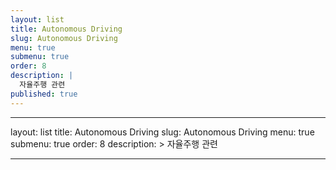 ```yaml
---
layout: list
title: Autonomous Driving
slug: Autonomous Driving
menu: true
submenu: true
order: 8
description: |
  자율주행 관련
published: true
---
```

---
layout: list
title: Autonomous Driving
slug: Autonomous Driving
menu: true
submenu: true
order: 8
description: >
  자율주행 관련

---